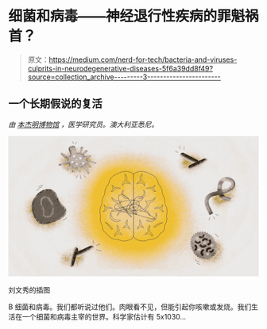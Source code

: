 # 细菌和病毒——神经退行性疾病的罪魁祸首？

> 原文：<https://medium.com/nerd-for-tech/bacteria-and-viruses-culprits-in-neurodegenerative-diseases-5f6a39dd8f49?source=collection_archive---------3----------------------->

## 一个长期假说的复活

*由* [*本杰明博物馆*](https://www.linkedin.com/in/benjamin-musrie-379a23116/) *，医学研究员。澳大利亚悉尼。*

![](img/aac1ee00e703a7422cb3dacdc79496d8.png)

刘文秀的插图

B 细菌和病毒。我们都听说过他们。肉眼看不见，但能引起你咳嗽或发烧。我们生活在一个细菌和病毒主宰的世界。科学家估计有 5x1030…